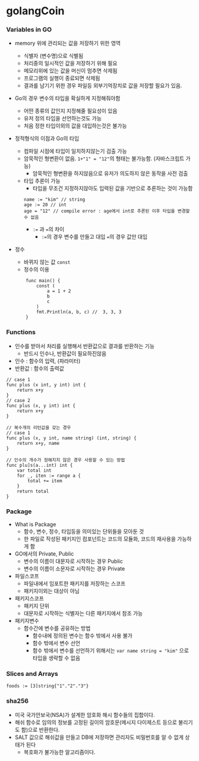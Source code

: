 # golangCoin

### Variables in GO

- memory 위에 관리되는 값을 저장하기 위한 영역 
    - 식별자 (변수명)으로 식별됨 
    - 처리중의 일시적인 값을 저장하기 위해 필요 
    - 메모리위에 있는 값을 머신이 멈추면 삭제됨 
    - 프로그램의 실행이 종료되면 삭제됨
    - 결과를 남기기 위한 경우 파일등 외부기억장치로 값을 저장할 필요가 있음. 
    
- Go의 경우 변수의 타입을 확실하게 지정해줘야함 
    - 어떤 종류의 값인지 지정해줄 필요성이 있음 
    - 유저 정의 타입을 선언하는것도 가능 
    - 처음 정한 타입이외의 값을 대입하는것은 불가능 

- 정적형식의 이점과 Go의 타입
    - 컴파일 시점에 타입이 일치하지않는기 검출 가능 
    - 암묵적인 형변환이 없음. ``` 1+"1" = "12" ```의 형태는 불가능함. (자바스크립트 가능)
        - 암묵적인 형변환을 하지않음으로 유저가 의도하지 않은 동작을 사전 검출 
    - 타입 추론이 가능 
        - 타입을 무조건 지정하지않아도 입력된 값을 기반으로 추론하는 것이 가능함
        ```
        name := "kim" // string
        age := 20 // int
        age = "12" // compile error : age에서 int로 추론된 이후 타입을 변경할 수 없음
        ```
        - ``` := ``` 과  ```=```의 차이 
            - ```:=```의 경우 변수를 만들고 대입 ```=```의 경우 값만 대입
        
- 정수 
    - 바뀌지 않는 값  ``` const ``` 
    - 정수의 이용
    ``` 
        func main() {
            const (
                a = 1 + 2
                b
                c
            )
            fmt.Println(a, b, c) //  3, 3, 3 
        }
    ``` 

### Functions 
- 인수를 받아서 처리를 실행해서 반환값으로 결과를 반환하는 기능 
    - 반드시 인수나, 반환값이 필요하진않음 
- 인수 : 함수의 입력, (파라미터)
- 반환값 : 함수의 출력값 
```
// case 1
func plus (x int, y int) int {
    return x+y
}
// case 2
func plus (x, y int) int {
    return x+y
}

// 복수개의 리턴값을 갖는 경우 
// case 1
func plus (x, y int, name string) (int, string) {
    return x+y, name
}

// 인수의 개수가 정해지지 않은 경우 사용할 수 있는 방법
func plu]s(a...int) int {
    var total int
    for _, iten := range a {
        total += item
    }
    return total
}
```

### Package
- What is Package 
    - 함수, 변수, 정수, 타입등을 의미있는 단위들을 모아둔 것
    - 한 파일로 작성된 패키지인 컴포넌트는 코드의 모듈화, 코드의 재사용을 가능하게 함 
- GO에서의 Private, Public
    - 변수의 이름이 대문자로 시작하는 경우 Public
    - 변수의 이름이 소문자로 시작하는 경우 Private
- 파일스코프 
    - 파일내에서 임포트한 패키지를 저장하는 스코프 
    - 패키지이외는 대상이 아님 
- 패키지스코프 
    - 패키지 단위 
    - 대문자로 시작하는 식별자는 다른 패키지에서 참조 가능
- 패키지변수 
    - 함수간에 변수를 공유하는 방법 
        - 함수내에 정의된 변수는 함수 밖에서 사용 불가 
        - 함수 밖에서 변수 선언 
        - 함수 밖에서 변수를 선언하기 위해서는 
            ``` var name string = "kim" ``` 으로 타입을 생략할 수 없음

### Slices and Arrays
```
foods := [3]string{"1"."2"."3"}
```

### sha256
- 미국 국가안보국(NSA)가 설계한 암호화 해시 함수들의 집합이다.
- 해쉬 함수로 임의의 정보를 고정된 길이의 암호문(메시지 다이제스트 등으로 불리기도 함)으로 반환한다.
- SALT 값으로 해쉬값을 만들고 DB에 저장하면 관리자도 비밀번호를 알 수 없게 상태가 된다 
    - 복호화가 불가능한 알고리즘이다. 

